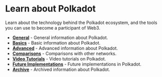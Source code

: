 # Learn about Polkadot

Learn about the technology behind the Polkadot ecosystem, and the tools you can use to become a participant of Web3.

<div class="grid cards" markdown>

- **[General](general/index.md)** - General information about Polkadot.
- **[Basics](basics/index.md)** - Basic information about Polkadot.
- **[Advanced](advanced/index.md)** - Advanced information about Polkadot.
- **[Comparisons](comparisons/index.md)** - Comparisons with other networks.
- **[Video Tutorials](https://www.youtube.com/@PolkadotNetwork/playlists)** - Video tutorials on Polkadot.
- **[Future Implementations](future-implementations/index.md)** - Future implementations in Polkadot.
- **[Archive](archive/index.md)** - Archived information about Polkadot.

</div>
